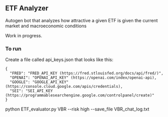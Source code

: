 ## ETF Analyzer
Autogen bot that analyzes how attractive a given ETF is given the current market and macroeconomic conditions

Work in progress.

### To run
Create a file called api_keys.json that looks like this:

```
{
  "FRED": "FRED_API_KEY (https://fred.stlouisfed.org/docs/api/fred/)",
  "OPENAI": "OPENAI_API_KEY" (https://openai.com/index/openai-api),
  "GOOGLE": "GOOGLE_API_KEY" (https://console.cloud.google.com/apis/credentials),
  "SEI": "SEI_API_KEY (https://programmablesearchengine.google.com/controlpanel/create)"
}
```

python ETF_evaluator.py VBR --risk high --save_file VBR_chat_log.txt
